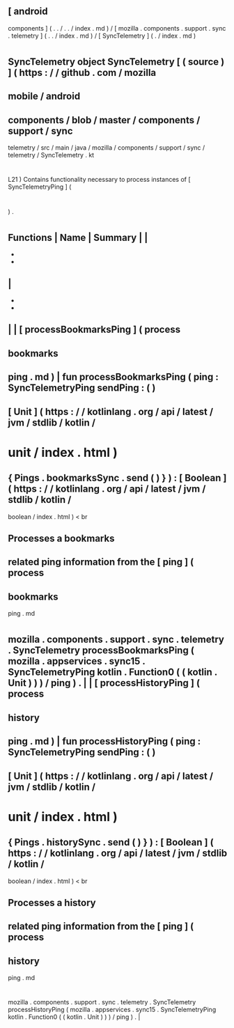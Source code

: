 [
android
-
components
]
(
.
.
/
.
.
/
index
.
md
)
/
[
mozilla
.
components
.
support
.
sync
.
telemetry
]
(
.
.
/
index
.
md
)
/
[
SyncTelemetry
]
(
.
/
index
.
md
)
#
SyncTelemetry
object
SyncTelemetry
[
(
source
)
]
(
https
:
/
/
github
.
com
/
mozilla
-
mobile
/
android
-
components
/
blob
/
master
/
components
/
support
/
sync
-
telemetry
/
src
/
main
/
java
/
mozilla
/
components
/
support
/
sync
/
telemetry
/
SyncTelemetry
.
kt
#
L21
)
Contains
functionality
necessary
to
process
instances
of
[
SyncTelemetryPing
]
(
#
)
.
#
#
#
Functions
|
Name
|
Summary
|
|
-
-
-
|
-
-
-
|
|
[
processBookmarksPing
]
(
process
-
bookmarks
-
ping
.
md
)
|
fun
processBookmarksPing
(
ping
:
SyncTelemetryPing
sendPing
:
(
)
-
>
[
Unit
]
(
https
:
/
/
kotlinlang
.
org
/
api
/
latest
/
jvm
/
stdlib
/
kotlin
/
-
unit
/
index
.
html
)
=
{
Pings
.
bookmarksSync
.
send
(
)
}
)
:
[
Boolean
]
(
https
:
/
/
kotlinlang
.
org
/
api
/
latest
/
jvm
/
stdlib
/
kotlin
/
-
boolean
/
index
.
html
)
<
br
>
Processes
a
bookmarks
-
related
ping
information
from
the
[
ping
]
(
process
-
bookmarks
-
ping
.
md
#
mozilla
.
components
.
support
.
sync
.
telemetry
.
SyncTelemetry
processBookmarksPing
(
mozilla
.
appservices
.
sync15
.
SyncTelemetryPing
kotlin
.
Function0
(
(
kotlin
.
Unit
)
)
)
/
ping
)
.
|
|
[
processHistoryPing
]
(
process
-
history
-
ping
.
md
)
|
fun
processHistoryPing
(
ping
:
SyncTelemetryPing
sendPing
:
(
)
-
>
[
Unit
]
(
https
:
/
/
kotlinlang
.
org
/
api
/
latest
/
jvm
/
stdlib
/
kotlin
/
-
unit
/
index
.
html
)
=
{
Pings
.
historySync
.
send
(
)
}
)
:
[
Boolean
]
(
https
:
/
/
kotlinlang
.
org
/
api
/
latest
/
jvm
/
stdlib
/
kotlin
/
-
boolean
/
index
.
html
)
<
br
>
Processes
a
history
-
related
ping
information
from
the
[
ping
]
(
process
-
history
-
ping
.
md
#
mozilla
.
components
.
support
.
sync
.
telemetry
.
SyncTelemetry
processHistoryPing
(
mozilla
.
appservices
.
sync15
.
SyncTelemetryPing
kotlin
.
Function0
(
(
kotlin
.
Unit
)
)
)
/
ping
)
.
|
